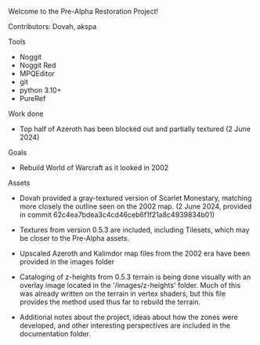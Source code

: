 Welcome to the Pre-Alpha Restoration Project!

Contributors: Dovah, akspa

Tools

* Noggit
* Noggit Red
* MPQEditor
* git
* python 3.10+
* PureRef

Work done

- Top half of Azeroth has been blocked out and partially textured (2 June 2024)


Goals

- Rebuild World of Warcraft as it looked in 2002

Assets

- Dovah provided a gray-textured version of Scarlet Monestary, matching more closely the outline seen on the 2002 map. (2 June 2024, provided in commit 62c4ea7bdea3c4cd46ceb6f1f21a8c4939834b01)

- Textures from version 0.5.3 are included, including Tilesets, which may be closer to the Pre-Alpha assets.

- Upscaled Azeroth and Kalimdor map files from the 2002 era have been provided in the images folder

- Cataloging of z-heights from 0.5.3 terrain is being done visually with an overlay image located in the '/images/z-heights' folder. Much of this was already written on the terrain in vertex shaders, but this file provides the method used thus far to rebuild the terrain.

- Additional notes about the project, ideas about how the zones were developed, and other interesting perspectives are included in the documentation folder.



